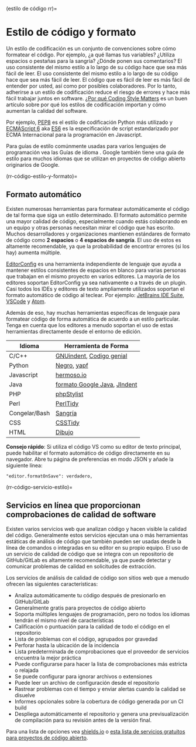 (estilo de código rr)=
# Estilo de código y formato

Un estilo de codificación es un conjunto de convenciones sobre cómo formatear el código. Por ejemplo, ¿a qué llamas tus variables? ¿Utiliza espacios o pestañas para la sangría? ¿Dónde ponen sus comentarios? El uso consistente del mismo estilo a lo largo de su código hace que sea más fácil de leer. El uso consistente del mismo estilo a lo largo de su código hace que sea más fácil de leer. El código que es fácil de leer es más fácil de entender por usted, así como por posibles colaboradores. Por lo tanto, adherirse a un estilo de codificación reduce el riesgo de errores y hace más fácil trabajar juntos en software. [¿Por qué Coding Style Matters](http://coding.smashingmagazine.com/2012/10/25/why-coding-style-matters/) es un buen artículo sobre por qué los estilos de codificación importan y cómo aumentan la calidad del software.

Por ejemplo, [PEP8](https://www.python.org/dev/peps/pep-0008/) es el estilo de codificación Python más utilizado y [ECMAScript 6](http://es6-features.org/) aka [ES6](http://es6-features.org/) es la especificación de script estandarizado por ECMA Internacional para la programación en Javascript.

Para guías de estilo comúnmente usadas para varios lenguajes de programación vea las Guías de idioma [](https://guide.esciencecenter.nl/best_practices/language_guides/languages_overview.html). Google también tiene una guía de estilo [](https://code.google.com/p/google-styleguide/) para muchos idiomas que se utilizan en proyectos de código abierto originarios de Google.

(rr-código-estilo-y-formato)=
## Formato automático

Existen numerosas herramientas para formatear automáticamente el código de tal forma que siga un estilo determinado. El formato automático permite una mayor calidad de código, especialmente cuando estás colaborando en un equipo y otras personas necesitan mirar el código que has escrito. Muchos desarrolladores y organizaciones mantienen estándares de formato de código como **2 espacios** o **4 espacios de sangría**. El uso de estos es altamente recomendable, ya que la probabilidad de encontrar errores (si los hay) aumenta múltiple.

[EditorConfig](https://editorconfig.org) es una herramienta independiente de lenguaje que ayuda a mantener estilos consistentes de espacios en blanco para varias personas que trabajan en el mismo proyecto en varios editores. La mayoría de los editores soportan EditorConfig ya sea nativamente o a través de un plugin. Casi todos los IDEs y editores de texto ampliamente utilizados soportan el formato automático de código al teclear. Por ejemplo: [JetBrains IDE Suite](https://www.jetbrains.com/products.html#), [VSCode](https://code.visualstudio.com/) y [Atom](https://atom.io/).

Además de eso, hay muchas herramientas específicas de lenguaje para formatear código de forma automática de acuerdo a un estilo particular. Tenga en cuenta que los editores a menudo soportan el uso de estas herramientas directamente desde el entorno de edición.

| Idioma        | Herramienta de Forma                                                                                            |
| ------------- | --------------------------------------------------------------------------------------------------------------- |
| C/C++         | [GNUindent](http://www.gnu.org/software/indent/), [Codigo genial](http://sourceforge.net/projects/gcgreatcode/) |
| Python        | [Negro](https://black.readthedocs.io), [yapf](https://pypi.org/project/yapf/)                                   |
| Javascript    | [hermoso.io](https://beautifier.io/)                                                                            |
| Java          | [formato Google Java](https://github.com/google/google-java-format), [JIndent](http://www.jindent.com/)         |
| PHP           | [phpStylist](http://sourceforge.net/projects/phpstylist/)                                                       |
| Perl          | [PerlTidy](http://perltidy.sourceforge.net/)                                                                    |
| Congelar/Bash | [Sangría](http://www.bolthole.com/AWK.html)                                                                     |
| CSS           | [CSSTidy](http://csstidy.sourceforge.net/)                                                                      |
| HTML          | [Dibujo](http://tidy.sourceforge.net/)                                                                          |

**Consejo rápido**: Si utiliza el código VS como su editor de texto principal, puede habilitar el formato automático de código directamente en su navegador. Abre tu página de preferencias en modo JSON y añade la siguiente línea:

```
"editor.formatOnSave": verdadero,
```

(rr-código-servicio-estilo)=
## Servicios en línea que proporcionan comprobaciones de calidad de software

Existen varios servicios web que analizan código y hacen visible la calidad del código. Generalmente estos servicios ejecutan una o más herramientas estáticas de análisis de código que también pueden ser usadas desde la línea de comandos o integradas en su editor en su propio equipo. El uso de un servicio de calidad de código que se integra con un repositorio de GitHub/GitLab es altamente recomendable, ya que puede detectar y comunicar problemas de calidad en solicitudes de extracción.

Los servicios de análisis de calidad de código son sitios web que a menudo ofrecen las siguientes características:

- Analiza automáticamente tu código después de presionarlo en GitHub/GitLab
- Generalmente gratis para proyectos de código abierto
- Soporta múltiples lenguajes de programación, pero no todos los idiomas tendrán el mismo nivel de características
- Calificación o puntuación para la calidad de todo el código en el repositorio
- Lista de problemas con el código, agrupados por gravedad
- Perforar hasta la ubicación de la incidencia
- Lista predeterminada de comprobaciones que el proveedor de servicios encuentra la mejor práctica
- Puede configurarse para hacer la lista de comprobaciones más estricta o relajada
- Se puede configurar para ignorar archivos o extensiones
- Puede leer un archivo de configuración desde el repositorio
- Rastrear problemas con el tiempo y enviar alertas cuando la calidad se disuelve
- Informes opcionales sobre la cobertura de código generada por un CI build
- Despliega automáticamente el repositorio y genera una previsualización de compilación para su revisión antes de la versión final.

Para una lista de opciones vea [shields.io](https://shields.io/category/analysis) o [esta lista de servicios gratuitos para proyectos de código abierto](https://github.com/ripienaar/free-for-dev#code-quality).
